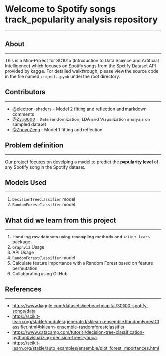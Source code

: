 # Welcome to Spotify songs track_popularity analysis repository
---

## About
---
This is a Mini-Project for SC1015 (Introduction to Data Science and Artificial Intelligence) which focuses on Spotify songs from the Spotify Dataset API provided by kaggle. For detailed walkthrough, please view the source code in the file named `project.ipynb` under the root directory.

## Contributors
---
- [@electron-shaders](https://github.com/electron-shaders) - Model 2 fitting and reflection and markdown comments
- [@Zyx8890](https://github.com/Zyx8890) - Data randomization, EDA and Visualization analysis on sampled dataset
- [@ZhuyuZeng](https://github.com/ZhuyuZeng) - Model 1 fitting and reflection


## Problem definition
---
Our project focuses on develping a model to predict the **popularity level** of any Spotify song in the Spotify dataset.

## Models Used
---
1. `DecisionTreeClassifier` model
2. `RandomForestClassifier` model

## What did we learn from this project
---
1. Handling raw datasets using resampling methods and `scikit-learn` package
2. `Graphviz` Usage
3. API Usage
4. `RandomForestClassifier` model
5. Calculate feature importance with a Random Forest based on feature permutation
6. Collaborating using GitHub

## References
---
- https://www.kaggle.com/datasets/joebeachcapital/30000-spotify-songs/data
- https://scikit-learn.org/stable/modules/generated/sklearn.ensemble.RandomForestClassifier.html#sklearn-ensemble-randomforestclassifier
- https://www.datacamp.com/tutorial/decision-tree-classification-python#visualizing-decision-trees-youca
- https://scikit-learn.org/stable/auto_examples/ensemble/plot_forest_importances.html
